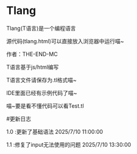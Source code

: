 # Tlang

Tlang(T语言)是一个编程语言

源代码(tlang.html)可以直接放入浏览器中运行喵~

作者：THE-END-MC

T语言基于js/html编写

T语言文件请保存为.tl格式喵~

IDE里面已经有示例代码了喵~

喵~要是看不懂代码可以看Test.tl

#更新日志

1.0 :更新了基础语法 2025/7/10 11:00:00

1.1 :修复了input无法使用的问题 2025/7/10 13:30:00
